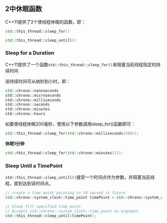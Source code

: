 ## 2中休眠函数

C++11提供了2个使线程休眠的函数，即：

```cpp
std::this_thread::sleep_for()

std::this_thread::sleep_untill()
```

### Sleep for a Duration

C++11提供了一个函数`std::this_thread::sleep_for()`来阻塞当前线程指定的持续时间

该持续时间可从纳秒到小时，即：

```cpp
std::chrono::nanoseconds
std::chrono::microseconds
std::chrono::milliseconds
std::chrono::seconds
std::chrono::minutes
std::chrono::hours
```

如要使线程休眠200毫秒，使用以下参数调用sleep_for()函数即可：

```cpp
std::this_thread::sleep_for(std::chrono::milliseconds(200));
```

**休眠1分钟**

```cpp
std::this_thread::sleep_for(std::chrono::minutes(1));
```

### Sleep Until a TimePoint

`std::this_thread::sleep_untill()`接受一个时间点作为参数，并阻塞当前线程，直到达到该时间点。

```cpp
// create a time point pointing to 10 second in future
std::chrono::system_clock::time_point timePoint = std::chrono::system_clock::now() + std::chrono::seconds(10);

// Sleep Till specified time point
// Accepts std::chrono::system_clock::time_point as argument
std::this_thread::sleep_until(timePoint);
```
